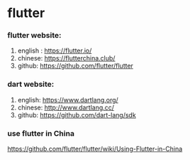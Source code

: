 # flutter  

### flutter website:  
1. english : https://flutter.io/
2. chinese: https://flutterchina.club/
3. github:  https://github.com/flutter/flutter

### dart website:  
1. english:   https://www.dartlang.org/
2. chinese:  http://www.dartlang.cc/
3. github:   https://github.com/dart-lang/sdk

### use flutter in China
https://github.com/flutter/flutter/wiki/Using-Flutter-in-China
